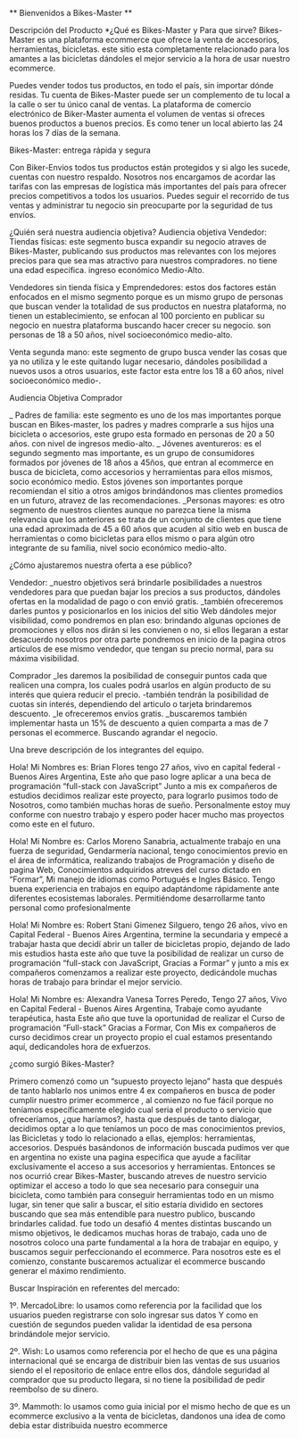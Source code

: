 ** Bienvenidos a Bikes-Master
**

Descripción del Producto
*¿Qué es Bikes-Master y Para que sirve?
Bikes-Master es una plataforma ecommerce que ofrece la venta de accesorios, herramientas, bicicletas. este sitio esta completamente relacionado para los amantes a las bicicletas dándoles el mejor servicio a la hora de usar nuestro ecommerce.

Puedes vender todos tus productos, en todo el país, sin importar dónde residas. Tu cuenta de Bikes-Master puede ser un complemento de tu local a la calle o ser tu único canal de ventas.
La plataforma de comercio electrónico de Biker-Master aumenta el volumen de ventas si ofreces buenos productos a buenos precios. Es como tener un local abierto las 24 horas los 7 días de la semana.

Bikes-Master: entrega rápida y segura

Con Biker-Envios todos tus productos están protegidos y si algo les sucede, cuentas con nuestro respaldo. Nosotros nos encargamos de acordar las tarifas con las empresas de logística más importantes del país para ofrecer precios competitivos a todos los usuarios. Puedes seguir el recorrido de tus ventas y administrar tu negocio sin preocuparte por la seguridad de tus envíos.


¿Quién será nuestra audiencia objetiva?
Audiencia objetiva Vendedor:
Tiendas físicas: este segmento busca expandir su negocio atraves de Bikes-Master, publicando sus productos mas relevantes con los mejores precios para que sea mas atractivo para nuestros compradores. no tiene una edad especifica. ingreso económico Medio-Alto.

Vendedores sin tienda física y Emprendedores: estos dos factores están enfocados en el mismo segmento porque  es un mismo grupo de personas que buscan vender la totalidad de  sus productos en nuestra plataforma, no tienen un establecimiento, se enfocan al 100 porciento en publicar su negocio en nuestra plataforma buscando hacer crecer su negocio. son personas de 18 a 50 años, nivel socioeconómico medio-alto.

Venta segunda mano: este segmento de grupo busca vender las cosas que ya no utiliza y le este quitando lugar necesario, dándoles posibilidad a nuevos usos a otros usuarios, este factor esta entre los 18 a 60 años, nivel socioeconómico medio-.

Audiencia Objetiva Comprador

_ Padres de familia: este segmento es uno de los mas importantes porque buscan en Bikes-master, los padres y madres comprarle a sus hijos una bicicleta o accesorios, este grupo esta formado en personas de 20 a 50 años. con nivel de ingresos medio-alto.
_ Jóvenes aventureros: es el segundo segmento mas importante, es un grupo de consumidores formados por jóvenes de 18 años a 45ños, que entran al ecommerce en busca de bicicleta, como accesorios y herramientas para ellos mismos, socio económico medio. Estos jóvenes son importantes porque recomiendan el sitio a otros amigos brindándonos mas clientes promedios en un futuro, atravez de las recomendaciones.
_Personas mayores: es otro segmento de nuestros clientes aunque no parezca tiene la misma relevancia que los anteriores se trata de un conjunto de clientes que tiene una edad aproximada de 45 a 60 años que acuden al sitio web en busca de herramientas o como bicicletas para ellos mismo o para algún otro integrante de su familia, nivel socio económico medio-alto.

¿Cómo ajustaremos nuestra oferta a ese público?

Vendedor:
_nuestro objetivos será brindarle posibilidades a nuestros vendedores para que puedan bajar los precios a sus productos, dándoles ofertas en la modalidad de pago o con envió gratis.
_también ofreceremos darles puntos y posicionarlos en los inicios del sitio Web dándoles mejor visibilidad, como pondremos en plan eso: brindando algunas opciones de promociones y ellos nos dirán si les convienen o no, si ellos llegaran a estar desacuerdo nosotros por otra parte pondremos en inicio de la pagina otros artículos de ese mismo vendedor, que tengan su precio normal, para su máxima visibilidad.

Comprador
_les daremos la posibilidad de conseguir puntos cada que realicen una compra, los cuales podrá usarlos en algún producto de su interés que quiera reducir el precio.
-también tendrán la posibilidad de cuotas sin interés, dependiendo del articulo o tarjeta brindaremos descuento. 
_le ofreceremos envíos gratis.
_buscaremos también implementar hasta un 15% de descuento a quien comparta a mas de 7 personas el ecommerce. Buscando agrandar el negocio.

Una breve descripción de los integrantes del equipo.

Hola! Mi Nombres es: Brian Flores tengo 27 años, vivo en capital federal - Buenos Aires Argentina, Este año que paso logre aplicar a una beca de programación “full-stack con JavaScript” Junto a mis ex compañeros de estudios decidimos realizar este proyecto, para lograrlo pusimos todo de Nosotros, como también muchas horas de sueño. Personalmente estoy muy conforme con nuestro trabajo y espero poder hacer mucho mas proyectos como este en el futuro.

Hola! Mi Nombre es: Carlos Moreno Sanabria, actualmente trabajo en una fuerza de seguridad, Gendarmería nacional, tengo conocimientos previo en el área de informática, realizando trabajos de Programación y diseño de pagina Web, Conocimientos adquiridos atreves del curso dictado en “Formar”, Mi manejo de idiomas como Portugués e Ingles Básico. Tengo buena experiencia en trabajos en equipo adaptándome rápidamente ante diferentes ecosistemas laborales. Permitiéndome desarrollarme tanto personal como profesionalmente

Hola! Mi Nombre es: Robert Stani Gimenez Silguero, tengo 26 años, vivo en Capital Federal - Buenos Aires Argentina, termine la secundaria y empecé a trabajar hasta que decidí abrir un taller de bicicletas propio, dejando de lado mis estudios hasta este año que tuve la posibilidad de realizar un curso de programación “full-stack con JavaScript, Gracias a Formar” y junto a mis ex compañeros comenzamos a realizar este proyecto, dedicándole muchas horas de trabajo para brindar el mejor servicio.

Hola! Mi Nombre es: Alexandra Vanesa Torres Peredo, Tengo 27 años, Vivo en Capital Federal - Buenos Aires Argentina, Trabaje como ayudante terapéutica, hasta Este año que tuve la oportunidad de realizar el Curso de programación “Full-stack” Gracias a Formar, Con Mis ex compañeros de curso decidimos crear un proyecto propio el cual estamos presentando aquí, dedicandoles hora de exfuerzos. 

¿como surgió Bikes-Master?

Primero comenzó como un “supuesto proyecto lejano” hasta que después de tanto hablarlo nos unimos entre 4 ex compañeros en busca de poder cumplir nuestro primer ecommerce , al comienzo no fue fácil porque no teníamos específicamente elegido cual seria el producto o servicio que ofreceríamos, ¿que haríamos?, hasta que después de tanto dialogar, decidimos optar a lo que teníamos un poco de mas conocimientos previos, las Bicicletas y todo lo relacionado a ellas, ejemplos: herramientas, accesorios. Después basándonos de información buscada pudimos ver que en argentina no existe una pagina especifica que ayude a facilitar exclusivamente el acceso a sus accesorios y herramientas. Entonces se nos ocurrió crear Bikes-Master, buscando atreves de nuestro servicio optimizar el acceso a todo lo que sea necesario para conseguir una bicicleta, como también para conseguir herramientas todo en un mismo lugar, sin tener que salir a buscar, el sitio estaría dividido en sectores buscando que sea más entendible para nuestro publico, buscando brindarles calidad.  fue todo un desafió 4 mentes distintas buscando un mismo objetivos, le dedicamos muchas horas de trabajo, cada uno de nosotros coloco una parte fundamental a la hora de trabajar en equipo, y buscamos seguir perfeccionando el ecommerce. Para nosotros este es el comienzo, constante  buscaremos actualizar el ecommerce buscando generar el máximo rendimiento.








Buscar Inspiración en referentes del mercado:

1º. MercadoLibre: lo usamos como referencia por la facilidad que los usuarios pueden registrarse con solo ingresar sus datos Y como en cuestión de segundos pueden validar la identidad de esa persona brindándole mejor servicio.

2º. Wish: Lo usamos como referencia por el hecho de que es una página internacional qué se encarga de distribuir bien las ventas de sus usuarios siendo el el repositorio de enlace entre ellos dos, dándole seguridad al comprador que su producto llegara, si no tiene la posibilidad de pedir reembolso de su dinero. 

3º. Mammoth: lo usamos como guia inicial por el mismo hecho de que es un ecommerce exclusivo a la venta de bicicletas, dandonos una idea de como debia estar distribuida nuestro ecommerce
